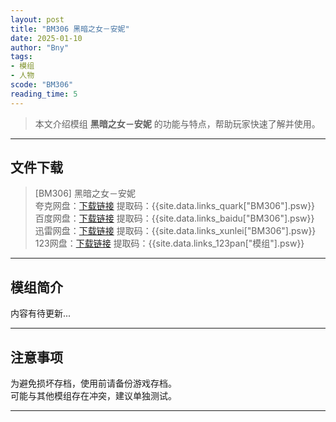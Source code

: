 ```yaml
---
layout: post
title: "BM306 黑暗之女－安妮"
date: 2025-01-10
author: "Bny"
tags: 
- 模组
- 人物
scode: "BM306"
reading_time: 5
---
```


> 本文介绍模组 **黑暗之女－安妮** 的功能与特点，帮助玩家快速了解并使用。

---

## 文件下载

> [BM306] 黑暗之女－安妮  
夸克网盘：[下载链接]({{site.data.links_quark["BM306"].url}}) 提取码：{{site.data.links_quark["BM306"].psw}}  
百度网盘：[下载链接]({{site.data.links_baidu["BM306"].url}}) 提取码：{{site.data.links_baidu["BM306"].psw}}  
迅雷网盘：[下载链接]({{site.data.links_xunlei["BM306"].url}}) 提取码：{{site.data.links_xunlei["BM306"].psw}}  
123网盘：[下载链接]({{site.data.links_123pan["模组"].url}}) 提取码：{{site.data.links_123pan["模组"].psw}}  

---

## 模组简介

>  
内容有待更新...  

---

## 注意事项

>  
为避免损坏存档，使用前请备份游戏存档。  
可能与其他模组存在冲突，建议单独测试。  

---

